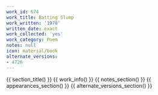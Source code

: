 ```yaml
---
work_id: 674
work_title: Batting Slump
work_written: '1978'
written_date: exact
work_collected: 'yes'
work_category: Poem
notes: null
icon: material/book
alternate_versions:
- 4726
---
```


{{ section_title() }}
{{ work_info() }}
{{ notes_section() }}
{{ appearances_section() }}
{{ alternate_versions_section() }}